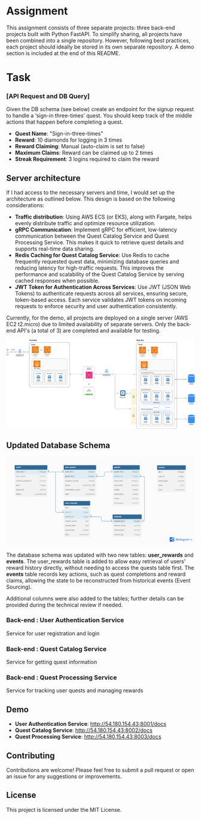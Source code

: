 # Assignment

This assignment consists of three separate projects: three back-end projects built with Python FastAPI. To simplify sharing, all projects have been combined into a single repository. However, following best practices, each project should ideally be stored in its own separate repository.
A demo section is included at the end of this README.

# Task
### [API Request and DB Query]
Given the DB schema (see below) create an endpoint for the signup request to handle a ‘sign-in three-times’ quest. 
You should keep track of the middle actions that happen before completing a quest. 

- **Quest Name**: "Sign-in-three-times"
- **Reward**: 10 diamonds for logging in 3 times
- **Reward Claiming**: Manual (auto-claim is set to false)
- **Maximum Claims**: Reward can be claimed up to 2 times
- **Streak Requirement**: 3 logins required to claim the reward

## Server architecture

If I had access to the necessary servers and time, I would set up the architecture as outlined below. This design is based on the following considerations:
- **Traffic distribution**: Using AWS ECS (or EKS), along with Fargate, helps evenly distribute traffic and optimize resource utilization. 
- **gRPC Communication**: Implement gRPC for efficient, low-latency communication between the Quest Catalog Service and Quest Processing Service. This makes it quick to retrieve quest details and supports real-time data sharing.
- **Redis Caching for Quest Catalog Service**: Use Redis to cache frequently requested quest data, minimizing database queries and reducing latency for high-traffic requests. This improves the performance and scalability of the Quest Catalog Service by serving cached responses when possible. 
- **JWT Token for Authentication Across Services**: Use JWT (JSON Web Tokens) to authenticate requests across all services, ensuring secure, token-based access. Each service validates JWT tokens on incoming requests to enforce security and user authentication consistently.

Currently, for the demo, all projects are deployed on a single server (AWS EC2 t2.micro) due to limited availability of separate servers. Only the back-end API's (a total of 3) are completed and available for testing.

![Server architecture](server-architecture.drawio.png)


## Updated Database Schema
![Database Schema](database-schema.png)

The database schema was updated with two new tables: **user_rewards** and **events**. The user_rewards table is added to allow easy retrieval of users' reward history directly, without needing to access the quests table first. The **events** table records key actions, such as quest completions and reward claims, allowing the state to be reconstructed from historical events (Event Sourcing).

Additional columns were also added to the tables; further details can be provided during the technical review if needed.

### Back-end : User Authentication Service

Service for user registration and login

### Back-end : Quest Catalog Service

Service for getting quest information

### Back-end : Quest Processing Service

Service for tracking user quests and managing rewards

## Demo
- **User Authentication Service**: http://54.180.154.43:8001/docs
- **Quest Catalog Service**:       http://54.180.154.43:8002/docs
- **Quest Processing Service**:    http://54.180.154.43:8003/docs

## Contributing

Contributions are welcome! Please feel free to submit a pull request or open an issue for any suggestions or improvements.

## License

This project is licensed under the MIT License.
